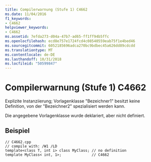 ```yaml
---
title: Compilerwarnung (Stufe 1) C4662
ms.date: 11/04/2016
f1_keywords:
- C4662
helpviewer_keywords:
- C4662
ms.assetid: 7efda273-d04a-47b7-ad65-ff1ff94b5ffc
ms.openlocfilehash: ecd8e757e1724fcd4c08540559eab75f1e4bed46
ms.sourcegitcommit: 6052185696adca270bc9bdbec45a626dd89cdcdd
ms.translationtype: MT
ms.contentlocale: de-DE
ms.lasthandoff: 10/31/2018
ms.locfileid: "50599847"
---
```

# <a name="compiler-warning-level-1-c4662"></a>Compilerwarnung (Stufe 1) C4662

Explizite Instanziierung; Vorlagenklasse "Bezeichner1" besitzt keine Definition, von der "Bezeichner2" spezialisiert werden kann.

Die angegebene Vorlagenklasse wurde deklariert, aber nicht definiert.

## <a name="example"></a>Beispiel

```
// C4662.cpp
// compile with: /W1 /LD
template<class T, int i> class MyClass; // no definition
template MyClass< int, 1>;              // C4662
```